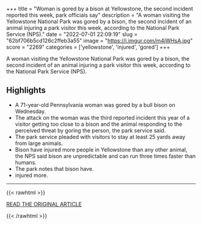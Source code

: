 +++
title = "Woman is gored by a bison at Yellowstone, the second incident reported this week, park officials say"
description = "A woman visiting the Yellowstone National Park was gored by a bison, the second incident of an animal injuring a park visitor this week, according to the National Park Service (NPS)."
date = "2022-07-01 22:09:19"
slug = "62bf706b5cd126c2ffeb3a55"
image = "https://i.imgur.com/m4jWHsA.jpg"
score = "2269"
categories = ['yellowstone', 'injured', 'gored']
+++

A woman visiting the Yellowstone National Park was gored by a bison, the second incident of an animal injuring a park visitor this week, according to the National Park Service (NPS).

## Highlights

- A 71-year-old Pennsylvania woman was gored by a bull bison on Wednesday.
- The attack on the woman was the third reported incident this year of a visitor getting too close to a bison and the animal responding to the perceived threat by goring the person, the park service said.
- The park service pleaded with visitors to stay at least 25 yards away from large animals.
- Bison have injured more people in Yellowstone than any other animal, the NPS said bison are unpredictable and can run three times faster than humans.
- The park notes that bison have.
- injured more.

---

{{< rawhtml >}}
  <p class="article-category">
    <a target="_blank" href="https://www.cnn.com/2022/06/30/us/woman-gored-by-bison-yellowstone-park/index.html">READ THE ORIGINAL ARTICLE</a>
  </p>
{{< /rawhtml >}}

